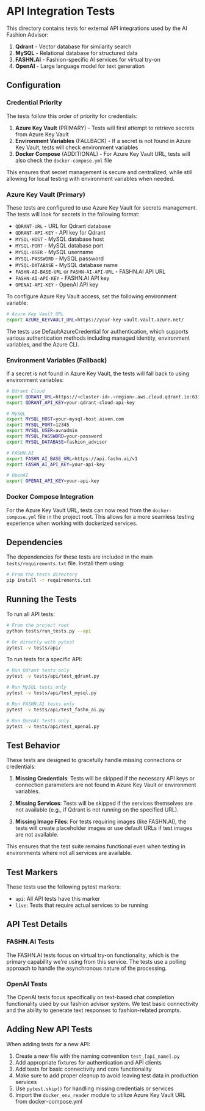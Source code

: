 # API Integration Tests

This directory contains tests for external API integrations used by the AI Fashion Advisor:

1. **Qdrant** - Vector database for similarity search
2. **MySQL** - Relational database for structured data
3. **FASHN.AI** - Fashion-specific AI services for virtual try-on
4. **OpenAI** - Large language model for text generation

## Configuration

### Credential Priority

The tests follow this order of priority for credentials:

1. **Azure Key Vault** (PRIMARY) - Tests will first attempt to retrieve secrets from Azure Key Vault
2. **Environment Variables** (FALLBACK) - If a secret is not found in Azure Key Vault, tests will check environment variables
3. **Docker Compose** (ADDITIONAL) - For Azure Key Vault URL, tests will also check the `docker-compose.yml` file

This ensures that secret management is secure and centralized, while still allowing for local testing with environment variables when needed.

### Azure Key Vault (Primary)

These tests are configured to use Azure Key Vault for secrets management. The tests will look for secrets in the following format:

- `QDRANT-URL` - URL for Qdrant database
- `QDRANT-API-KEY` - API key for Qdrant
- `MYSQL-HOST` - MySQL database host
- `MYSQL-PORT` - MySQL database port
- `MYSQL-USER` - MySQL username
- `MYSQL-PASSWORD` - MySQL password
- `MYSQL-DATABASE` - MySQL database name
- `FASHN-AI-BASE-URL` or `FASHN-AI-API-URL` - FASHN.AI API URL
- `FASHN-AI-API-KEY` - FASHN.AI API key
- `OPENAI-API-KEY` - OpenAI API key

To configure Azure Key Vault access, set the following environment variable:

```bash
# Azure Key Vault URL
export AZURE_KEYVAULT_URL=https://your-key-vault.vault.azure.net/
```

The tests use DefaultAzureCredential for authentication, which supports various authentication methods including managed identity, environment variables, and the Azure CLI.

### Environment Variables (Fallback)

If a secret is not found in Azure Key Vault, the tests will fall back to using environment variables:

```bash
# Qdrant Cloud
export QDRANT_URL=https://<cluster-id>.<region>.aws.cloud.qdrant.io:6333
export QDRANT_API_KEY=your-qdrant-cloud-api-key

# MySQL
export MYSQL_HOST=your-mysql-host.aiven.com
export MYSQL_PORT=12345
export MYSQL_USER=avnadmin
export MYSQL_PASSWORD=your-password
export MYSQL_DATABASE=fashion_advisor

# FASHN.AI
export FASHN_AI_BASE_URL=https://api.fashn.ai/v1
export FASHN_AI_API_KEY=your-api-key

# OpenAI
export OPENAI_API_KEY=your-api-key
```

### Docker Compose Integration

For the Azure Key Vault URL, tests can now read from the `docker-compose.yml` file in the project root. This allows for a more seamless testing experience when working with dockerized services.

## Dependencies

The dependencies for these tests are included in the main `tests/requirements.txt` file. Install them using:

```bash
# From the tests directory
pip install -r requirements.txt
```

## Running the Tests

To run all API tests:

```bash
# From the project root
python tests/run_tests.py --api

# Or directly with pytest
pytest -v tests/api/
```

To run tests for a specific API:

```bash
# Run Qdrant tests only
pytest -v tests/api/test_qdrant.py

# Run MySQL tests only
pytest -v tests/api/test_mysql.py

# Run FASHN.AI tests only
pytest -v tests/api/test_fashn_ai.py

# Run OpenAI tests only
pytest -v tests/api/test_openai.py
```

## Test Behavior

These tests are designed to gracefully handle missing connections or credentials:

1. **Missing Credentials**: Tests will be skipped if the necessary API keys or connection parameters are not found in Azure Key Vault or environment variables.

2. **Missing Services**: Tests will be skipped if the services themselves are not available (e.g., if Qdrant is not running on the specified URL).

3. **Missing Image Files**: For tests requiring images (like FASHN.AI), the tests will create placeholder images or use default URLs if test images are not available.

This ensures that the test suite remains functional even when testing in environments where not all services are available.

## Test Markers

These tests use the following pytest markers:

- `api`: All API tests have this marker
- `live`: Tests that require actual services to be running

## API Test Details

### FASHN.AI Tests

The FASHN.AI tests focus on virtual try-on functionality, which is the primary capability we're using from this service. The tests use a polling approach to handle the asynchronous nature of the processing.

### OpenAI Tests

The OpenAI tests focus specifically on text-based chat completion functionality used by our fashion advisor system. We test basic connectivity and the ability to generate text responses to fashion-related prompts.

## Adding New API Tests

When adding tests for a new API:

1. Create a new file with the naming convention `test_[api_name].py`
2. Add appropriate fixtures for authentication and API clients
3. Add tests for basic connectivity and core functionality
4. Make sure to add proper cleanup to avoid leaving test data in production services
5. Use `pytest.skip()` for handling missing credentials or services 
6. Import the `docker_env_reader` module to utilize Azure Key Vault URL from docker-compose.yml 